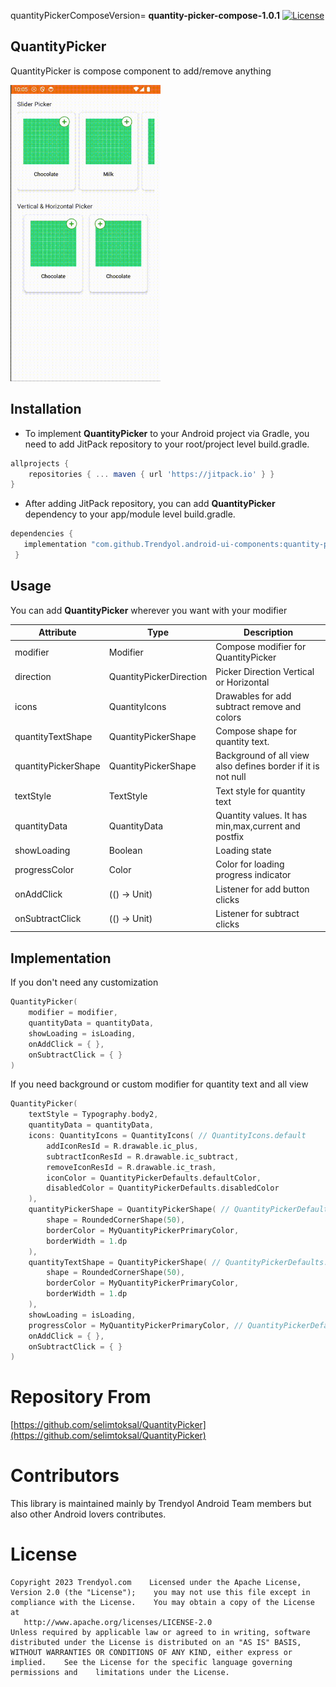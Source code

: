 quantityPickerComposeVersion= **quantity-picker-compose-1.0.1** [![License](https://img.shields.io/badge/License-Apache%202.0-blue.svg)](https://opensource.org/licenses/Apache-2.0)

## QuantityPicker

QuantityPicker is compose component to add/remove anything

<img src="../../images/quantity-picker-compose.gif" width="240"/>

## Installation

- To implement **QuantityPicker** to your Android project via Gradle, you need to add JitPack repository to your root/project level build.gradle.

```gradle
allprojects {  
    repositories { ... maven { url 'https://jitpack.io' } }
}
```

- After adding JitPack repository, you can add **QuantityPicker** dependency to your app/module level build.gradle.

```gradle
dependencies {
   implementation "com.github.Trendyol.android-ui-components:quantity-picker-compose:$quantityPickerComposeVersion"
 }
```

## Usage

You can add **QuantityPicker** wherever you want with your modifier

| Attribute           | Type                    | Description                                                  |
| ------------------- | ----------------------- | ------------------------------------------------------------ |
| modifier            | Modifier                | Compose modifier for QuantityPicker                          |
| direction           | QuantityPickerDirection | Picker Direction Vertical or Horizontal                      |
| icons               | QuantityIcons           | Drawables for add subtract remove and colors                 |
| quantityTextShape   | QuantityPickerShape     | Compose shape for quantity text.                             |
| quantityPickerShape | QuantityPickerShape     | Background of all view also defines border if it is not null |
| textStyle           | TextStyle               | Text style for quantity text                                 |
| quantityData        | QuantityData            | Quantity values. It has min,max,current and postfix          |
| showLoading         | Boolean                 | Loading state                                                |
| progressColor       | Color                   | Color for loading progress indicator                         |
| onAddClick          | (() -> Unit)            | Listener for add button clicks                               |
| onSubtractClick     | (() -> Unit)            | Listener for subtract clicks                                 |

## Implementation

If you don't need any customization

```kotlin
QuantityPicker(
    modifier = modifier,
    quantityData = quantityData,
    showLoading = isLoading,
    onAddClick = { },
    onSubtractClick = { }
)
```

If you need background or custom modifier for quantity text and all view

```kotlin
QuantityPicker(
    textStyle = Typography.body2,
    quantityData = quantityData,
    icons: QuantityIcons = QuantityIcons( // QuantityIcons.default
        addIconResId = R.drawable.ic_plus,
        subtractIconResId = R.drawable.ic_subtract,
        removeIconResId = R.drawable.ic_trash,
        iconColor = QuantityPickerDefaults.defaultColor,
        disabledColor = QuantityPickerDefaults.disabledColor
    ),
    quantityPickerShape = QuantityPickerShape( // QuantityPickerDefaults.quantityShape,
        shape = RoundedCornerShape(50),
        borderColor = MyQuantityPickerPrimaryColor,
        borderWidth = 1.dp
    ),
    quantityTextShape = QuantityPickerShape( // QuantityPickerDefaults.quantityTextShape
        shape = RoundedCornerShape(50),
        borderColor = MyQuantityPickerPrimaryColor,
        borderWidth = 1.dp
    ),
    showLoading = isLoading,
    progressColor = MyQuantityPickerPrimaryColor, // QuantityPickerDefaults.defaultColor
    onAddClick = { },
    onSubtractClick = { }
)
```

# Repository From

[https://github.com/selimtoksal/QuantityPicker](https://github.com/selimtoksal/QuantityPicker)

# Contributors

This library is maintained mainly by Trendyol Android Team members but also other Android lovers contributes.

# License

```
Copyright 2023 Trendyol.com    Licensed under the Apache License, Version 2.0 (the "License");    you may not use this file except in compliance with the License.    You may obtain a copy of the License at  
   http://www.apache.org/licenses/LICENSE-2.0  
Unless required by applicable law or agreed to in writing, software    distributed under the License is distributed on an "AS IS" BASIS,    WITHOUT WARRANTIES OR CONDITIONS OF ANY KIND, either express or implied.    See the License for the specific language governing permissions and    limitations under the License.
```

